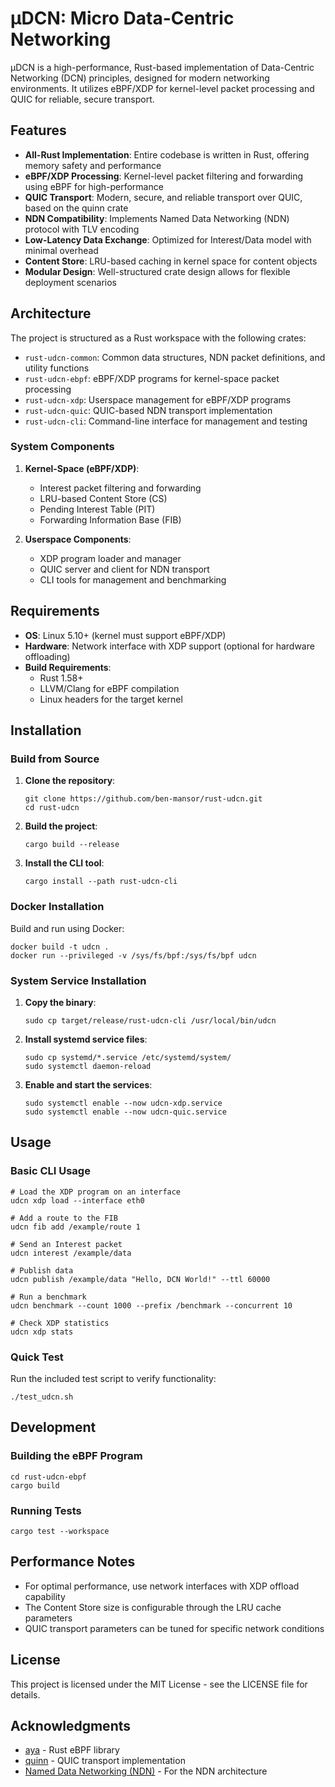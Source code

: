 # µDCN: Micro Data-Centric Networking

µDCN is a high-performance, Rust-based implementation of Data-Centric Networking (DCN) principles, designed for modern networking environments. It utilizes eBPF/XDP for kernel-level packet processing and QUIC for reliable, secure transport.

## Features

- **All-Rust Implementation**: Entire codebase is written in Rust, offering memory safety and performance
- **eBPF/XDP Processing**: Kernel-level packet filtering and forwarding using eBPF for high-performance
- **QUIC Transport**: Modern, secure, and reliable transport over QUIC, based on the quinn crate
- **NDN Compatibility**: Implements Named Data Networking (NDN) protocol with TLV encoding
- **Low-Latency Data Exchange**: Optimized for Interest/Data model with minimal overhead
- **Content Store**: LRU-based caching in kernel space for content objects
- **Modular Design**: Well-structured crate design allows for flexible deployment scenarios

## Architecture

The project is structured as a Rust workspace with the following crates:

- `rust-udcn-common`: Common data structures, NDN packet definitions, and utility functions
- `rust-udcn-ebpf`: eBPF/XDP programs for kernel-space packet processing
- `rust-udcn-xdp`: Userspace management for eBPF/XDP programs
- `rust-udcn-quic`: QUIC-based NDN transport implementation
- `rust-udcn-cli`: Command-line interface for management and testing

### System Components

1. **Kernel-Space (eBPF/XDP)**:
   - Interest packet filtering and forwarding
   - LRU-based Content Store (CS)
   - Pending Interest Table (PIT)
   - Forwarding Information Base (FIB)

2. **Userspace Components**:
   - XDP program loader and manager
   - QUIC server and client for NDN transport
   - CLI tools for management and benchmarking

## Requirements

- **OS**: Linux 5.10+ (kernel must support eBPF/XDP)
- **Hardware**: Network interface with XDP support (optional for hardware offloading)
- **Build Requirements**: 
  - Rust 1.58+
  - LLVM/Clang for eBPF compilation
  - Linux headers for the target kernel

## Installation

### Build from Source

1. **Clone the repository**:
   ```
   git clone https://github.com/ben-mansor/rust-udcn.git
   cd rust-udcn
   ```

2. **Build the project**:
   ```
   cargo build --release
   ```

3. **Install the CLI tool**:
   ```
   cargo install --path rust-udcn-cli
   ```

### Docker Installation

Build and run using Docker:

```
docker build -t udcn .
docker run --privileged -v /sys/fs/bpf:/sys/fs/bpf udcn
```

### System Service Installation

1. **Copy the binary**:
   ```
   sudo cp target/release/rust-udcn-cli /usr/local/bin/udcn
   ```

2. **Install systemd service files**:
   ```
   sudo cp systemd/*.service /etc/systemd/system/
   sudo systemctl daemon-reload
   ```

3. **Enable and start the services**:
   ```
   sudo systemctl enable --now udcn-xdp.service
   sudo systemctl enable --now udcn-quic.service
   ```

## Usage

### Basic CLI Usage

```
# Load the XDP program on an interface
udcn xdp load --interface eth0

# Add a route to the FIB
udcn fib add /example/route 1

# Send an Interest packet
udcn interest /example/data

# Publish data
udcn publish /example/data "Hello, DCN World!" --ttl 60000

# Run a benchmark
udcn benchmark --count 1000 --prefix /benchmark --concurrent 10

# Check XDP statistics
udcn xdp stats
```

### Quick Test

Run the included test script to verify functionality:

```
./test_udcn.sh
```

## Development

### Building the eBPF Program

```
cd rust-udcn-ebpf
cargo build
```

### Running Tests

```
cargo test --workspace
```

## Performance Notes

- For optimal performance, use network interfaces with XDP offload capability
- The Content Store size is configurable through the LRU cache parameters
- QUIC transport parameters can be tuned for specific network conditions

## License

This project is licensed under the MIT License - see the LICENSE file for details.

## Acknowledgments

- [aya](https://github.com/aya-rs/aya) - Rust eBPF library
- [quinn](https://github.com/quinn-rs/quinn) - QUIC transport implementation
- [Named Data Networking (NDN)](https://named-data.net/) - For the NDN architecture
